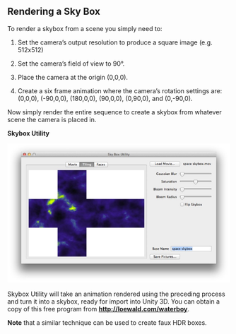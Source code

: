 ## Rendering a Sky Box

To render a skybox from a scene you simply need to:

1. Set the camera’s output resolution to produce a square image (e.g. 512x512)

2. Set the camera’s field of view to 90°.

3. Place the camera at the origin (0,0,0).

4. Create a six frame animation where the camera’s rotation settings are: (0,0,0), (-90,0,0), (180,0,0), (90,0,0), (0,90,0), and (0,-90,0).

Now simply render the entire sequence to create a skybox from whatever scene the camera is placed in. 

**Skybox Utility**

![](pastedGraphic-613.jpg)

Skybox Utility will take an animation rendered using the preceding process and turn it into a skybox, ready for import into Unity 3D. You can obtain a copy of this free program from **http://loewald.com/waterboy**.

**Note** that a similar technique can be used to create faux HDR boxes.

